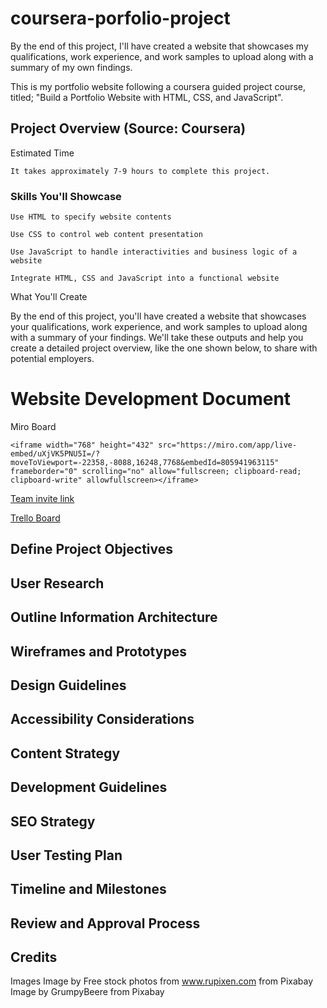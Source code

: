 # coursera-porfolio-project
By the end of this project, I'll have created a website that showcases my qualifications, work experience, and work samples to upload along with a summary of my own findings.

This is my portfolio website following a coursera guided project course, titled; "Build a Portfolio Website with HTML, CSS, and JavaScript".

## Project Overview (Source: Coursera)


Estimated Time

    It takes approximately 7-9 hours to complete this project.


### Skills You'll Showcase

    Use HTML to specify website contents

    Use CSS to control web content presentation

    Use JavaScript to handle interactivities and business logic of a website

    Integrate HTML, CSS and JavaScript into a functional website

What You'll Create

By the end of this project, you'll have created a website that showcases your qualifications, work experience, and work samples to upload along with a summary of your findings. We'll take these outputs and help you create a detailed project overview, like the one shown below, to share with potential employers.




# Website Development Document
Miro Board

`<iframe width="768" height="432" src="https://miro.com/app/live-embed/uXjVK5PNU5I=/?moveToViewport=-22358,-8088,16248,7768&embedId=805941963115" frameborder="0" scrolling="no" allow="fullscreen; clipboard-read; clipboard-write" allowfullscreen></iframe> `


[Team invite link](https://miro.com/welcomeonboard/d2RLaXRONUNTRDdOT1puRm9Jek5QOTM0S2NXMWhWVU9wMXhwRVFiY2gzM1YxUVdQVXZFcjV4SE5ldkhZNWhJVHwzNDU4NzY0NTczNzMwODYzNjQ5fDI=?share_link_id=310812570144)

[Trello Board](https://trello.com/b/GsWkES0o/coursera-project-portfolio)

## Define Project Objectives
## User Research
## Outline Information Architecture
## Wireframes and Prototypes
## Design Guidelines
   
## Accessibility Considerations
## Content Strategy
## Development Guidelines
## SEO Strategy
## User Testing Plan
## Timeline and Milestones
## Review and Approval Process

## Credits

Images 
Image by Free stock photos from www.rupixen.com from Pixabay
Image by GrumpyBeere from Pixabay